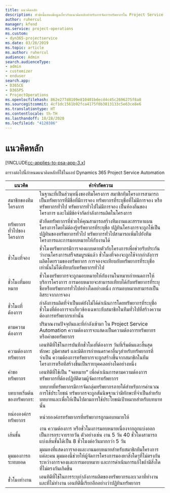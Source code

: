 ```yaml
---
title: แนวคิดหลัก
description: หัวข้อนี้แสดงข้อมูลเกี่ยวกับแนวคิดหลักสำหรับการจัดการทรัพยากรใน Project Service Automation
author: ruhercul
manager: kfend
ms.service: project-operations
ms.custom:
- dyn365-projectservice
ms.date: 03/28/2019
ms.topic: article
ms.author: ruhercul
audience: Admin
search.audienceType:
- admin
- customizer
- enduser
search.app:
- D365CE
- D365PS
- ProjectOperations
ms.openlocfilehash: 862e277d8109e810401bdecd4c45c2696275f8a8
ms.sourcegitcommit: 4cf1dc1561b92fca4175f0b3813133c5e63ce8e6
ms.translationtype: HT
ms.contentlocale: th-TH
ms.lasthandoff: 10/28/2020
ms.locfileid: "4120386"
---
```

# <a name="key-concepts"></a>แนวคิดหลัก

[!INCLUDE[cc-applies-to-psa-app-3.x](../includes/cc-applies-to-psa-app-3x.md)]

ตารางต่อไปนี้กำหนดแนวคิดหลักที่ใช้ในแอป Dynamics 365 Project Service Automation

| แนวคิด                    | คำจำกัดความ |
|----------------------------|------------|
| สมาชิกของทีมโครงการ        | ในฐานะที่เป็นส่วนหนึ่งของทีมโครงการ สมาชิกทีมโครงการสามารถเป็นทรัพยากรที่มีชื่อที่มีการจอง ทรัพยากรที่ระบุชื่อที่ไม่มีการจอง หรือทรัพยากรทั่วไป ทรัพยากรทั่วไปไม่มีการจอง เป็นท้องถิ่นของโครงการ และไม่มีข้อจำกัดกำลังการผลิตในโครงการ |
| ทรัพยากรทั่วไปของโครงการ   | ตัวยึดทรัพยากรที่ช่วยให้คุณสามารถสร้างทีมงานและสรรหาแผนโครงการโดยไม่ต้องรู้ทรัพยากรที่ระบุชื่อ ปฏิทินโครงการจะถูกใช้เป็นปฏิทินของทรัพยากรทั่วไป ทรัพยากรทั่วไปสามารถเพิ่มไปยังทีมโครงการและการมอบหมายให้กับงานได้ |
| ชั่วโมงที่จอง               | ชั่วโมงทรัพยากรมีการจองแบบตายตัวกับโครงการเพื่อช่วยรับประกันว่างานโครงการเสร็จสมบูรณ์แล้ว ชั่วโมงที่จองจะถูกใช้จากกำลังการผลิตโดยรวมของทรัพยากร การจองจะเทียบกับทรัพยากรที่ระบุชื่อเท่านั้นไม่ได้เทียบกับทรัพยากรทั่วไป |
| ชั่วโมงที่มอบหมาย             | ชั่วโมงทรัพยากรจะถูกมอบหมายให้กับงานในหมายกำหนดการให้บริการโครงการ การมอบหมายจะสามารถเทียบได้กับทรัพยากรที่ระบุชื่อหรือทรัพยากรทั่วไปอย่างใดอย่างหนึ่ง การมอบหมายสามารถเป็นอิสระจากการจอง |
| ชั่วโมงที่ต้องการ             | กำลังการผลิตที่จำเป็นแต่ยังไม่ได้ดำเนินการโดยทรัพยากรที่ระบุชื่อ ชั่วโมงที่ต้องการจะเกี่ยวข้องเฉพาะกับสมาชิกในทีมทั่วไปที่สร้างความต้องการทรัพยากรเท่านั้น |
| ตามความต้องการ                     | ปริมาณงานปัจจุบันและที่กำลังเข้ามา ใน Project Service Automation ความต้องการจะแสดงเป็นความต้องการทรัพยากรหรือคำขอทรัพยากร |
| ความต้องการทรัพยากร       | เอนทิตีที่ใช้ในการบันทึกชั่วโมงที่ต้องการ วันที่เริ่มต้นและสิ้นสุด ทักษะ ภูมิศาสตร์ และมิติการกำหนดราคาอื่นๆสำหรับทรัพยากรที่จำเป็น ความต้องการทรัพยากรจะถูกสร้างขึ้นจากสมาชิกในทีมโครงการหรือที่สร้างขึ้นเป็นรายบุคคลอย่างใดอย่างหนึ่ง |
| คำขอทรัพยากร           | เอนทิตีที่ใช้เป็น "จดหมาย" เพื่อดำเนินการตามความต้องการทรัพยากรที่ต้องปฏิบัติตามผู้จัดการทรัพยากร |
| บทบาทเริ่มต้นของทรัพยากร:      | บทบาทที่ทรัพยากรมีการจัดกลุ่มทรัพยากรภายใต้สำหรับการคำนวณการใช้ประโยชน์ ทรัพยากรจะถูกสันนิษฐานว่ามีทักษะที่จำเป็นสำหรับบทบาทและเพื่อให้เป็นไปตามการใช้ประโยชน์เป้าหมายสำหรับบทบาทนั้น |
| หน่ององค์กรทรัพยากร | หน่วยองค์กรทรัพยากรที่ทรัพยากรถูกมอบหมายให้ |
| เส้นชั้น                    | งาน ความต้องการ หรือชั่วโมงการมอบหมายเนื่องจากถูกแบ่งออกเป็นการกระจายรายวัน ตัวอย่างเช่น งาน 5 วัน 40 ชั่วโมงสามารถแบ่งเส้นชั้นได้เป็น 8 ชั่วโมงต่อวันมากกว่า 5 วัน |
| มุมมองการกระทบยอด        | มุมมองที่แสดงการจองและงานมอบหมายสำหรับสมาชิกทีมโครงการแต่ละคน มุมมองนี้ช่วยให้ผู้จัดการโครงการมองหาสิ่งใดๆที่ไม่ตรงกันระหว่างการจองและการมอบหมาย และการดำเนินการแก้ไขถ้ามีสิ่งใดที่ไม่ตรงกันเกิดขึ้น |
| ชั่่วโมงทำงาน                 | เอนทิตีที่ใช้ในการระบุกำลังการผลิตของทรัพยากรและเวลาที่ทำงานและที่ไม่ทำงาน เอนทิตีนี้เรียกอีกอย่างว่าปฏิทินทรัพยากร |
